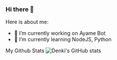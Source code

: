 ### Hi there 👋


Here is about me:

- 🔭 I’m currently working on Ayame Bot
- 🌱 I’m currently learning NodeJS, Python

My Github Stats
![Denki's GitHub stats](https://github-readme-stats.vercel.app/api?username=ItzDenkiRepo&show_icons=true&theme=dracula)
